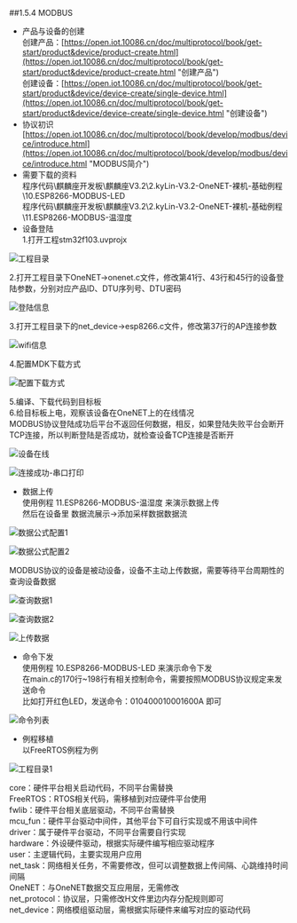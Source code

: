 ##1.5.4 MODBUS  
* 产品与设备的创建  
创建产品：[https://open.iot.10086.cn/doc/multiprotocol/book/get-start/product&device/product-create.html](https://open.iot.10086.cn/doc/multiprotocol/book/get-start/product&device/product-create.html "创建产品")  
创建设备：[https://open.iot.10086.cn/doc/multiprotocol/book/get-start/product&device/device-create/single-device.html](https://open.iot.10086.cn/doc/multiprotocol/book/get-start/product&device/device-create/single-device.html "创建设备")  
* 协议初识  
[https://open.iot.10086.cn/doc/multiprotocol/book/develop/modbus/device/introduce.html](https://open.iot.10086.cn/doc/multiprotocol/book/develop/modbus/device/introduce.html "MODBUS简介")  
* 需要下载的资料  
程序代码\麒麟座开发板\麒麟座V3.2\2.kyLin-V3.2-OneNET-裸机-基础例程\10.ESP8266-MODBUS-LED  
程序代码\麒麟座开发板\麒麟座V3.2\2.kyLin-V3.2-OneNET-裸机-基础例程\11.ESP8266-MODBUS-温湿度  
* 设备登陆  
1.打开工程stm32f103.uvprojx  

![工程目录](project_dir.jpg)  

2.打开工程目录下OneNET->onenet.c文件，修改第41行、43行和45行的设备登陆参数，分别对应产品ID、DTU序列号、DTU密码  

![登陆信息](login_information.jpg)  

3.打开工程目录下的net_device->esp8266.c文件，修改第37行的AP连接参数 

![wifi信息](wifi.jpg)  

4.配置MDK下载方式  

![配置下载方式](download.jpg)  

5.编译、下载代码到目标板  
6.给目标板上电，观察该设备在OneNET上的在线情况  
MODBUS协议登陆成功后平台不返回任何数据，相反，如果登陆失败平台会断开TCP连接，所以判断登陆是否成功，就检查设备TCP连接是否断开  

![设备在线](dev_online.jpg)  

![连接成功-串口打印](connect_print.jpg)  

* 数据上传  
使用例程 11.ESP8266-MODBUS-温湿度 来演示数据上传  
然后在设备里 数据流展示->添加采样数据数据流  

![数据公式配置1](config_data1.jpg)  

![数据公式配置2](config_data2.jpg)  

MODBUS协议的设备是被动设备，设备不主动上传数据，需要等待平台周期性的查询设备数据 

![查询数据1](inquire_data1.jpg)  

![查询数据2](inquire_data2.jpg)  

![上传数据](data_upload.jpg)  

* 命令下发  
使用例程 10.ESP8266-MODBUS-LED 来演示命令下发  
在main.c的170行~198行有相关控制命令，需要按照MODBUS协议规定来发送命令  
比如打开红色LED，发送命令：010400010001600A 即可  

![命令列表](cmd_list.jpg)    

* 例程移植  
以FreeRTOS例程为例  

![工程目录1](project_dir1.jpg)  

core：硬件平台相关启动代码，不同平台需替换  
FreeRTOS：RTOS相关代码，需移植到对应硬件平台使用  
fwlib：硬件平台相关底层驱动，不同平台需替换  
mcu_fun：硬件平台驱动中间件，其他平台下可自行实现或不用该中间件  
driver：属于硬件平台驱动，不同平台需要自行实现  
hardware：外设硬件驱动，根据实际硬件编写相应驱动程序  
user：主逻辑代码，主要实现用户应用  
net_task：网络相关任务，不需要修改，但可以调整数据上传间隔、心跳维持时间间隔  
OneNET：与OneNET数据交互应用层，无需修改  
net_protocol：协议层，只需修改H文件里边内存分配规则即可  
net_device：网络模组驱动层，需根据实际硬件来编写对应的驱动代码  